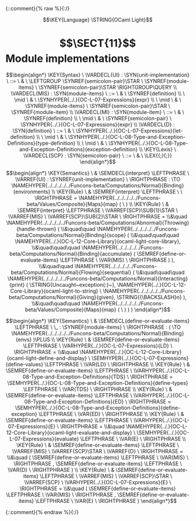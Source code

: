 {::comment}{% raw %}{:/}

$$\KEY{Language} \STRING{OCaml Light}$$

# $$\SECT{11}$$ Module implementations
           


$$\begin{align*}
  \KEY{Syntax} \
    \VARDECL{UI} : \SYN{unit-implementation}
      \ ::= \ & \
      \LEFTGROUP \SYNREF{semicolon-pair}\STAR \ \SYNREF{module-items} \ \SYNREF{semicolon-pair}\STAR \RIGHTGROUP\QUERY
    \\
    \VARDECL{MIS} : \SYN{module-items}
      \ ::= \ & \
      \SYNREF{definition} \\
      \ \mid \ & \ \SYNHYPER{../.}{OC-L-07-Expressions}{expr} \\
      \ \mid \ & \ \SYNREF{module-items} \ \SYNREF{semicolon-pair}\STAR \ \SYNREF{module-item}
    \\
    \VARDECL{MI} : \SYN{module-item}
      \ ::= \ & \
      \SYNREF{definition} \\
      \ \mid \ & \ \SYNREF{semicolon-pair} \ \SYNHYPER{../.}{OC-L-07-Expressions}{expr}
    \\
    \VARDECL{D} : \SYN{definition}
      \ ::= \ & \
      \SYNHYPER{../.}{OC-L-07-Expressions}{let-definition} \\
      \ \mid \ & \ \SYNHYPER{../.}{OC-L-08-Type-and-Exception-Definitions}{type-definition} \\
      \ \mid \ & \ \SYNHYPER{../.}{OC-L-08-Type-and-Exception-Definitions}{exception-definition}
\\
  \KEY{Lexis} \
    \VARDECL{SCP} : \SYN{semicolon-pair}
      \ ::= \ & \
      \LEX{{;}{;}}
\end{align*}$$

$$\begin{align*}
  \KEY{Semantics} \
  & \SEMDECL{interpret} \LEFTPHRASE \ \VARREF{UI} : \SYNREF{unit-implementation} \ \RIGHTPHRASE  
    :  \TO \NAMEHYPER{../../../../../Funcons-beta/Computations/Normal}{Binding}{environments} 
\\
  \KEY{Rule} \
    & \SEMREF{interpret} \LEFTPHRASE \
                             \
                          \RIGHTPHRASE  = 
      \NAMEHYPER{../../../../../Funcons-beta/Values/Composite}{Maps}{map}
        (   \  )
\\
  \KEY{Rule} \
    & \SEMREF{interpret} \LEFTPHRASE \
                            \VARREF{SCP}\SUB{1}\STAR \ \VARREF{MIS} \ \VARREF{SCP}\SUB{2}\STAR \
                          \RIGHTPHRASE  = \\&\quad
      \NAMEHYPER{../../../../../Funcons-beta/Computations/Abnormal}{Throwing}{handle-thrown}
        ( \\&\quad\quad \NAMEHYPER{../../../../../Funcons-beta/Computations/Normal}{Binding}{scope}
                ( \\&\quad\quad\quad \NAMEHYPER{../.}{OC-L-12-Core-Library}{ocaml-light-core-library}, \\&\quad\quad\quad
                       \NAMEHYPER{../../../../../Funcons-beta/Computations/Normal}{Binding}{accumulate}
                        (  \SEMREF{define-or-evaluate-items} \LEFTPHRASE \
                                                    \VAR{MIS} \
                                                  \RIGHTPHRASE  ) ), \\&\quad\quad
               \NAMEHYPER{../../../../../Funcons-beta/Computations/Normal}{Flowing}{sequential}
                ( \\&\quad\quad\quad \NAMEHYPER{../../../../../Funcons-beta/Computations/Normal}{Interacting}{print}
                        (  \STRING{Uncaught~exception{:}~}, 
                               \NAMEHYPER{../.}{OC-L-12-Core-Library}{ocaml-light-to-string} \ 
                                \NAMEHYPER{../../../../../Funcons-beta/Computations/Normal}{Giving}{given}, 
                               \STRING{{\BACKSLASH}n} ), \\&\quad\quad\quad
                       \NAMEHYPER{../../../../../Funcons-beta/Values/Composite}{Maps}{map}
                        (   \  ) ) )
\end{align*}$$

$$\begin{align*}
  \KEY{Semantics} \
  & \SEMDECL{define-or-evaluate-items} \LEFTPHRASE \ \_ : \SYNREF{module-items} \ \RIGHTPHRASE  
    : (   \TO \NAMEHYPER{../../../../../Funcons-beta/Computations/Normal}{Binding}{envs} )\PLUS 
\\
  \KEY{Rule} \
    & \SEMREF{define-or-evaluate-items} \LEFTPHRASE \
                            \VARHYPER{../.}{OC-L-07-Expressions}{LD} \
                          \RIGHTPHRASE  = \\&\quad
      \NAMEHYPER{../.}{OC-L-12-Core-Library}{ocaml-light-define-and-display} \ 
        \SEMHYPER{../.}{OC-L-07-Expressions}{define-values} \LEFTPHRASE \
                              \VAR{LD} \
                            \RIGHTPHRASE 
\\
  \KEY{Rule} \
    & \SEMREF{define-or-evaluate-items} \LEFTPHRASE \
                            \VARHYPER{../.}{OC-L-08-Type-and-Exception-Definitions}{TDS} \
                          \RIGHTPHRASE  = 
      \SEMHYPER{../.}{OC-L-08-Type-and-Exception-Definitions}{define-types} \LEFTPHRASE \
                            \VAR{TDS} \
                          \RIGHTPHRASE 
\\
  \KEY{Rule} \
    & \SEMREF{define-or-evaluate-items} \LEFTPHRASE \
                            \VARHYPER{../.}{OC-L-08-Type-and-Exception-Definitions}{ED} \
                          \RIGHTPHRASE  = 
      \SEMHYPER{../.}{OC-L-08-Type-and-Exception-Definitions}{define-exception} \LEFTPHRASE \
                            \VAR{ED} \
                          \RIGHTPHRASE 
\\
  \KEY{Rule} \
    & \SEMREF{define-or-evaluate-items} \LEFTPHRASE \
                            \VARHYPER{../.}{OC-L-07-Expressions}{E} \
                          \RIGHTPHRASE  = \\&\quad
      \NAMEHYPER{../.}{OC-L-12-Core-Library}{ocaml-light-evaluate-and-display} \ 
        \SEMHYPER{../.}{OC-L-07-Expressions}{evaluate} \LEFTPHRASE \
                              \VAR{E} \
                            \RIGHTPHRASE 
\\
  \KEY{Rule} \
    & \SEMREF{define-or-evaluate-items} \LEFTPHRASE \
                            \VARREF{MIS} \ \VARREF{SCP}\STAR \ \VARREF{D} \
                          \RIGHTPHRASE  = \\&\quad
      (  \SEMREF{define-or-evaluate-items} \LEFTPHRASE \
                                  \VAR{MIS} \
                                \RIGHTPHRASE , 
             \SEMREF{define-or-evaluate-items} \LEFTPHRASE \
                                  \VAR{D} \
                                \RIGHTPHRASE  )
\\
  \KEY{Rule} \
    & \SEMREF{define-or-evaluate-items} \LEFTPHRASE \
                            \VARREF{MIS} \ \VARREF{SCP}\STAR \ \VARREF{SCP} \ \VARHYPER{../.}{OC-L-07-Expressions}{E} \
                          \RIGHTPHRASE  = \\&\quad
      (  \SEMREF{define-or-evaluate-items} \LEFTPHRASE \
                                  \VAR{MIS} \
                                \RIGHTPHRASE , 
             \SEMREF{define-or-evaluate-items} \LEFTPHRASE \
                                  \VAR{E} \
                                \RIGHTPHRASE  )
\end{align*}$$


[Funcons-beta]: /CBS-beta/math/Funcons-beta
  "FUNCONS-BETA"
[Unstable-Funcons-beta]: /CBS-beta/math/Unstable-Funcons-beta
  "UNSTABLE-FUNCONS-BETA"
[Languages-beta]: /CBS-beta/math/Languages-beta
  "LANGUAGES-BETA"
[Unstable-Languages-beta]: /CBS-beta/math/Unstable-Languages-beta
  "UNSTABLE-LANGUAGES-BETA"
[CBS-beta]: /CBS-beta
  "CBS-BETA"
[OC-L-11-Module-Implementations.cbs]: https://github.com/plancomps/CBS-beta/blob/master/Languages-beta/OCaml-Light/OC-L-cbs/OC-L/OC-L-11-Module-Implementations/OC-L-11-Module-Implementations.cbs
  "CBS SOURCE FILE ON GITHUB"
[PLAIN]: /CBS-beta/docs/Languages-beta/OCaml-Light/OC-L-cbs/OC-L/OC-L-11-Module-Implementations
  "CBS SOURCE WEB PAGE"
 [PRETTY]: /CBS-beta/math/Languages-beta/OCaml-Light/OC-L-cbs/OC-L/OC-L-11-Module-Implementations
  "CBS-KATEX WEB PAGE"
[PDF]: /CBS-beta/math/Languages-beta/OCaml-Light/OC-L-cbs/OC-L/OC-L-11-Module-Implementations/OC-L-11-Module-Implementations.pdf
  "CBS-LATEX PDF FILE"
[PLanCompS Project]: https://plancomps.github.io
  "PROGRAMMING LANGUAGE COMPONENTS AND SPECIFICATIONS PROJECT HOME PAGE"
{::comment}{% endraw %}{:/}
